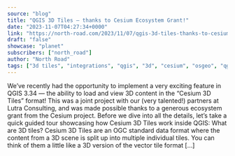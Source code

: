 ```yaml
---
source: "blog"
title: "QGIS 3D Tiles – thanks to Cesium Ecosystem Grant!"
date: "2023-11-07T04:27:34+0000"
link: "https://north-road.com/2023/11/07/qgis-3d-tiles-thanks-to-cesium-ecosystem-grant/"
draft: "false"
showcase: "planet"
subscribers: ["north_road"]
author: "North Road"
tags: ["3d tiles", "integrations", "qgis", "3d", "cesium", "osgeo", "qgis", "tiles"]
---
```


We&#8217;ve recently had the opportunity to implement a very exciting feature in QGIS 3.34 &#8212; the ability to load and view 3D content in the &#8220;Cesium 3D Tiles&#8221; format! This was a joint project with our (very talented!) partners at Lutra Consulting, and was made possible thanks to a generous ecosystem grant from the Cesium project. Before we dive into all the details, let&#8217;s take a quick guided tour showcasing how Cesium 3D Tiles work inside QGIS: What are 3D tiles? Cesium 3D Tiles are an OGC standard data format where the content from a 3D scene is split up into multiple individual tiles. You can think of them a little like a 3D version of the vector tile format [&#8230;]
